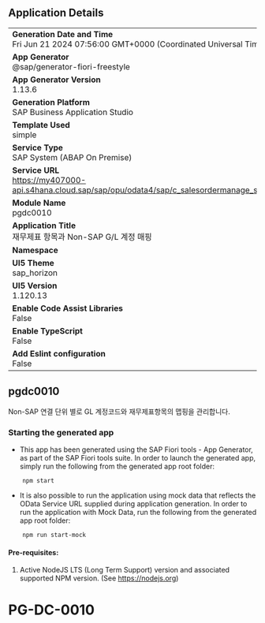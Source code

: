 ## Application Details
|               |
| ------------- |
|**Generation Date and Time**<br>Fri Jun 21 2024 07:56:00 GMT+0000 (Coordinated Universal Time)|
|**App Generator**<br>@sap/generator-fiori-freestyle|
|**App Generator Version**<br>1.13.6|
|**Generation Platform**<br>SAP Business Application Studio|
|**Template Used**<br>simple|
|**Service Type**<br>SAP System (ABAP On Premise)|
|**Service URL**<br>https://my407000-api.s4hana.cloud.sap/sap/opu/odata4/sap/c_salesordermanage_srv/srvd/sap/c_salesordermanage_sd/0001/
|**Module Name**<br>pgdc0010|
|**Application Title**<br>재무제표 항목과 Non-SAP G/L 계정 매핑|
|**Namespace**<br>|
|**UI5 Theme**<br>sap_horizon|
|**UI5 Version**<br>1.120.13|
|**Enable Code Assist Libraries**<br>False|
|**Enable TypeScript**<br>False|
|**Add Eslint configuration**<br>False|

## pgdc0010

Non-SAP 연결 단위 별로 GL 계정코드와 재무제표항목의 맵핑을 관리합니다.

### Starting the generated app

-   This app has been generated using the SAP Fiori tools - App Generator, as part of the SAP Fiori tools suite.  In order to launch the generated app, simply run the following from the generated app root folder:

```
    npm start
```

- It is also possible to run the application using mock data that reflects the OData Service URL supplied during application generation.  In order to run the application with Mock Data, run the following from the generated app root folder:

```
    npm run start-mock
```

#### Pre-requisites:

1. Active NodeJS LTS (Long Term Support) version and associated supported NPM version.  (See https://nodejs.org)


# PG-DC-0010

